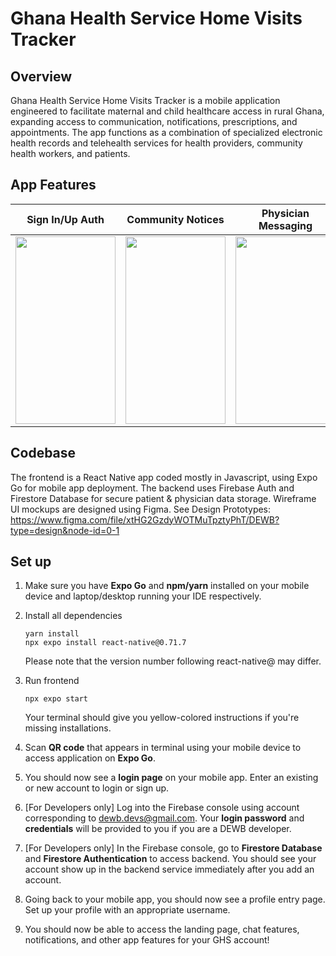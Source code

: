 # Ghana Health Service Home Visits Tracker

## Overview
Ghana Health Service Home Visits Tracker is a mobile application engineered to facilitate maternal and child healthcare access in rural Ghana, expanding access to communication, notifications, prescriptions, and appointments. The app functions as a combination of specialized electronic health records and telehealth services for health providers, community health workers, and patients.

## App Features

| Sign In/Up Auth | Community Notices | Physician Messaging |  1-1 Chat Features  | Notifications |
| --- | --- | --- | --- | --- |
| <img src="https://user-images.githubusercontent.com/64095665/236744176-d8179ca7-3e38-4063-9501-190c4cd5d873.PNG" width="160" height="300"> | <img src="https://user-images.githubusercontent.com/64095665/236744218-aad6565c-2d62-422e-9875-b7f63a6d9ff3.PNG" width="160" height="300"> | <img src="https://user-images.githubusercontent.com/64095665/236744295-ebaf6288-e8d0-4196-baac-f95c741a3dd9.PNG" width="160" height="300"> | <img src="https://user-images.githubusercontent.com/64095665/236744360-b831d7e4-8b98-4725-a213-9036bc995e39.PNG" width="160" height="300"> | <img src="https://user-images.githubusercontent.com/64095665/236744489-84c2557b-db23-498a-a491-eed1f3f87cc5.PNG" width="160" height="300"> |

## Codebase

The frontend is a React Native app coded mostly in Javascript, using Expo Go for mobile app deployment. The backend uses Firebase Auth and Firestore Database for secure patient & physician data storage. Wireframe UI mockups are designed using Figma. See Design Prototypes: https://www.figma.com/file/xtHG2GzdyWOTMuTpztyPhT/DEWB?type=design&node-id=0-1

## Set up
1. Make sure you have **Expo Go** and **npm/yarn** installed on your mobile device and laptop/desktop running your IDE respectively. 

2. Install all dependencies
    ```
    yarn install
    npx expo install react-native@0.71.7
    ```
   Please note that the version number following react-native@ may differ. 
   
3. Run frontend
    ```
    npx expo start
    ```
    Your terminal should give you yellow-colored instructions if you're missing installations.
    
4. Scan **QR code** that appears in terminal using your mobile device to access application on **Expo Go**.

5. You should now see a **login page** on your mobile app. Enter an existing or new account to login or sign up.

6. [For Developers only] Log into the Firebase console using account corresponding to dewb.devs@gmail.com. Your **login password** and **credentials** will be provided to you if you are a DEWB developer.

7. [For Developers only] In the Firebase console, go to **Firestore Database** and **Firestore Authentication** to access backend. You should see your account show up in the backend service immediately after you add an account.

8. Going back to your mobile app, you should now see a profile entry page. Set up your profile with an appropriate username.

9. You should now be able to access the landing page, chat features, notifications, and other app features for your GHS account!

